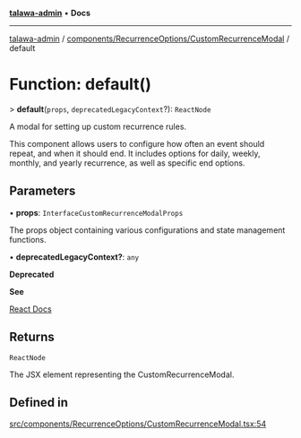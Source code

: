 [**talawa-admin**](../../../../README.md) • **Docs**

***

[talawa-admin](../../../../modules.md) / [components/RecurrenceOptions/CustomRecurrenceModal](../README.md) / default

# Function: default()

\> **default**(`props`, `deprecatedLegacyContext`?): `ReactNode`

A modal for setting up custom recurrence rules.

This component allows users to configure how often an event should repeat, and
when it should end. It includes options for daily, weekly, monthly, and yearly
recurrence, as well as specific end options.

## Parameters

• **props**: `InterfaceCustomRecurrenceModalProps`

The props object containing various configurations and state management functions.

• **deprecatedLegacyContext?**: `any`

**Deprecated**

**See**

[React Docs](https://legacy.reactjs.org/docs/legacy-context.html#referencing-context-in-lifecycle-methods)

## Returns

`ReactNode`

The JSX element representing the CustomRecurrenceModal.

## Defined in

[src/components/RecurrenceOptions/CustomRecurrenceModal.tsx:54](https://github.com/PalisadoesFoundation/talawa-admin/blob/b465221425f3dcc638f77fbf5f1ccedb8e0dd082/src/components/RecurrenceOptions/CustomRecurrenceModal.tsx#L54)
